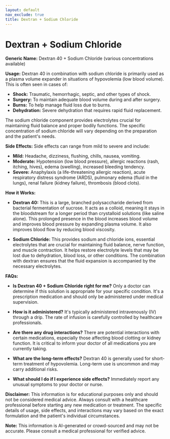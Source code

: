 ```yaml
---
layout: default
nav_exclude: true
title: Dextran + Sodium Chloride
---
```


# Dextran + Sodium Chloride

**Generic Name:** Dextran 40 + Sodium Chloride (various concentrations available)

**Usage:** Dextran 40 in combination with sodium chloride is primarily used as a plasma volume expander in situations of hypovolemia (low blood volume).  This is often seen in cases of:

* **Shock:**  Traumatic, hemorrhagic, septic, and other types of shock.
* **Surgery:** To maintain adequate blood volume during and after surgery.
* **Burns:** To help manage fluid loss due to burns.
* **Dehydration:**  Severe dehydration that requires rapid fluid replacement.

The sodium chloride component provides electrolytes crucial for maintaining fluid balance and proper bodily functions.  The specific concentration of sodium chloride will vary depending on the preparation and the patient's needs.

**Side Effects:** Side effects can range from mild to severe and include:

* **Mild:** Headache, dizziness, flushing, chills, nausea, vomiting.
* **Moderate:**  Hypotension (low blood pressure), allergic reactions (rash, itching, hives), edema (swelling), increased bleeding tendency.
* **Severe:**  Anaphylaxis (a life-threatening allergic reaction), acute respiratory distress syndrome (ARDS), pulmonary edema (fluid in the lungs), renal failure (kidney failure), thrombosis (blood clots).

**How it Works:**

* **Dextran 40:** This is a large, branched polysaccharide derived from bacterial fermentation of sucrose. It acts as a colloid, meaning it stays in the bloodstream for a longer period than crystalloid solutions (like saline alone). This prolonged presence in the blood increases blood volume and improves blood pressure by expanding plasma volume. It also improves blood flow by reducing blood viscosity.

* **Sodium Chloride:**  This provides sodium and chloride ions, essential electrolytes that are crucial for maintaining fluid balance, nerve function, and muscle contraction.  It helps restore electrolyte levels that may be lost due to dehydration, blood loss, or other conditions.  The combination with dextran ensures that the fluid expansion is accompanied by the necessary electrolytes.


**FAQs:**

* **Is Dextran 40 + Sodium Chloride right for me?** Only a doctor can determine if this solution is appropriate for your specific condition.  It's a prescription medication and should only be administered under medical supervision.

* **How is it administered?** It's typically administered intravenously (IV) through a drip. The rate of infusion is carefully controlled by healthcare professionals.

* **Are there any drug interactions?**  There are potential interactions with certain medications, especially those affecting blood clotting or kidney function.  It is critical to inform your doctor of all medications you are currently taking.

* **What are the long-term effects?**  Dextran 40 is generally used for short-term treatment of hypovolemia. Long-term use is uncommon and may carry additional risks.

* **What should I do if I experience side effects?**  Immediately report any unusual symptoms to your doctor or nurse.

**Disclaimer:** This information is for educational purposes only and should not be considered medical advice. Always consult with a healthcare professional before starting any new medication or treatment.  The specific details of usage, side effects, and interactions may vary based on the exact formulation and the patient's individual circumstances.


**Note:** This information is AI-generated or crowd-sourced and may not be accurate. Please consult a medical professional for verified advice.